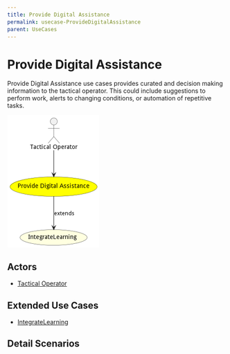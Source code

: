 ```yaml
---
title: Provide Digital Assistance
permalink: usecase-ProvideDigitalAssistance
parent: UseCases
---
```

# Provide Digital Assistance

Provide Digital Assistance use cases provides curated and decision making information to the tactical operator. This could include suggestions to perform work, alerts to changing conditions, or automation of repetitive tasks.

![Activities Diagram](./Activities.png)

## Actors

* [Tactical Operator](actor-tacticaloperator)



## Extended Use Cases


* [IntegrateLearning](usecase-IntegrateLearning)









## Detail Scenarios





